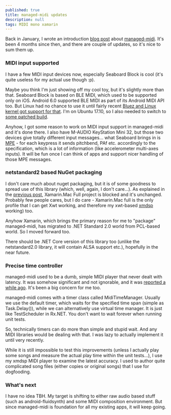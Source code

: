 ```yaml
---
published: true
title: managed-midi updates
description: null
tags: MIDI mono xamarin
---
```


Back in January, I wrote an introduction [blog post](https://dev.to/atsushieno/managed-midi-the-truly-cross-platform-net-midi-api-56hk) about [managed-midi](https://github.com/atsushieno/managed-midi). It's been 4 months since then, and there are couple of updates, so it's nice to sum them up.

### MIDI input supported

I have a few MIDI input devices now, especially Seaboard Block is cool (it's quite useless for my actual use though :p).

Maybe you think I'm just showing off my cool toy, but it's slightly more than that. Seaboard Block is based on BLE MIDI, which used to be supported only on iOS. Android 6.0 supported BLE MIDI as part of its Android MIDI API too. But Linux had no chance to use it until fairly recent [Bluez and Linux kernel got support for that](https://blog.felipetonello.com/2017/01/13/midi-over-bluetooth-low-energy-on-linux-finally-accepted/). I'm on Ubuntu 17.10, so I also needed to switch to [some patched build](https://bugs.launchpad.net/ubuntu/+source/bluez/+bug/1713017).

Anyhow, I got some reason to work on MIDI input support in managed-midi and it's done there. I also have M-AUDIO KeyStation Mini 32, but those two devices give totally different input messages... what Seaboard brings in is [MPE](http://expressiveness.org/2015/04/24/midi-specifications-for-multidimensional-polyphonic-expression-mpe) - for each keypress it sends pitchbend, PAf etc. accordingly to the specification, which is a lot of information (like accelerometer multi-axes inputs). It will be fun once I can think of apps and support nicer handling of those MPE messages.

### netstandard2 based NuGet packaging

I don't care much about nuget packaging, but it is of some goodness to spread use of this library (which, well, again, I don't care...). As explained in the [previous post](https://dev.to/atsushieno/managed-midi-the-truly-cross-platform-net-midi-api-56hk), Xamarin.Mac Full project is blocked and it's unchanged. Probably few people cares, but I do care - Xamarin.Mac full is the only profile that I can get Xwt working, and therefore my xwt-based [xmdsp](https://github.com/atsushieno/xmdsp) working) too.

Anyhow Xamarin, which brings the primary reason for me to "package" managed-midi, has migrated to .NET Standard 2.0 world from PCL-based world. So I moved forward too.

There should be .NET Core version of this library too (unlike the netstandard2.0 library, it will contain ALSA support etc.), hopefully in the near future.

### Precise time controller

managed-midi used to be a dumb, simple MIDI player that never dealt with latency. It was somehow significant and not ignorable, and it was [reported a while ago](https://github.com/atsushieno/managed-midi/issues/14). It's been a big concern for me too.

managed-midi comes with a timer class called MidiTimeManager. Usually we use the default timer, which waits for the specified time span (simple as Task.Delay()), while we can alternatively use virtual time manager. It is just like TestScheduler in Rx.NET. You don't want to wait forever when running unit tests.

So, technically timers can do more than simple and stupid wait. And any MIDI libraries would be dealing with that. I was lazy to actually implement it until very recently.

While it is still impossible to test this improvements (unless I actually play some  songs and measure the actual play time within the unit tests...), I use my xmdsp MIDI player to examine the latest accuracy. I used to author quite complicated song files (either copies or original songs) that I use for dogfooding.

### What's next

I have no idea TBH. My target is shifting to either raw audio based stuff (such as android-fluidsynth) and some MIDI composition environment. But since managed-midi is foundation for all my existing apps, it will keep going.
